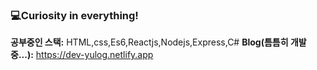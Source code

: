 ### 💻Curiosity in everything!

 **공부중인 스택:** HTML,css,Es6,Reactjs,Nodejs,Express,C#
**Blog(틈틈히 개발중...):** https://dev-yulog.netlify.app
